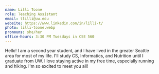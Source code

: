 ```yaml
---
name: Lilli Toone
role: Teaching Assistant
email: tlilli@uw.edu
website: https://www.linkedin.com/in/lilli-t/
photo: lilli-toone.webp
pronouns: she/her
office-hours: 3:30 PM Tuesdays in CSE 560
---
```


Hello! I am a second year student, and I have lived in the greater Seattle area for most of my life. I'll study CS, Informatics, and Nutrition until I graduate from UW. I love staying active in my free time, especially running and hiking. I'm so excited to meet you all!

